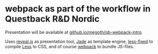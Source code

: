 # webpack as part of the workflow in Questback R&D Nordic

Presentation will be available at [github.io/megoth/qb-webpack-intro](http://github.io/megoth/qb-webpack-intro).

Uses [reveal.js](https://github.com/hakimel/reveal.js/) as presentation tool, [Jade](http://jade-lang.com/) as template engine, [less-fixed](https://github.com/ForbesLindesay/less-fixed) to compile [Less](http://lesscss.org/) to CSS, and of course [webpack](https://webpack.github.io/) to bundle JS-files.